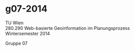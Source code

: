 g07-2014
========
TU Wien  
280.290 Web-basierte Geoinformation im Planungsprozess  
Wintersemester 2014  

Gruppe 07